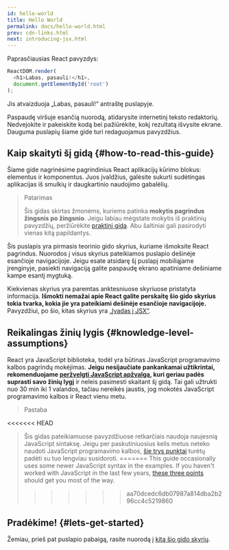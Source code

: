 ```yaml
---
id: hello-world
title: Hello World
permalink: docs/hello-world.html
prev: cdn-links.html
next: introducing-jsx.html
---
```


Paprasčiausias React pavyzdys:

```js
ReactDOM.render(
  <h1>Labas, pasauli!</h1>,
  document.getElementById('root')
);
```

Jis atvaizduoja „Labas, pasauli!“ antraštę puslapyje.

[](codepen://hello-world)

Paspaudę viršuje esančią nuorodą, atidarysite internetinį teksto redaktorių. Nedvejokite ir pakeiskite kodą bei pažiūrėkite, kokį rezultatą išvysite ekrane. Dauguma puslapių šiame gide turi redaguojamus pavyzdžius.


## Kaip skaityti šį gidą {#how-to-read-this-guide}

Šiame gide nagrinėsime pagrindinius React aplikacijų kūrimo blokus: elementus ir komponentus. Juos įvaldžius, galėsite sukurti sudėtingas aplikacijas iš smulkių ir daugkartinio naudojimo gabalėlių.

>Patarimas
>
>Šis gidas skirtas žmonėms, kuriems patinka **mokytis pagrindus žingsnis po žingsnio**. Jeigu labiau mėgstate mokytis iš praktinių pavyzdžių, peržiūrėkite [praktinį gidą](/tutorial/tutorial.html). Abu šaltiniai gali pasirodyti vienas kitą papildantys.

Šis puslapis yra pirmasis teorinio gido skyrius, kuriame išmoksite React pagrindus. Nuorodos į visus skyrius pateikiamos puslapio dešinėje esančioje navigacijoje. Jeigu esate atsidarę šį puslapį mobiliąjame įrenginyje, pasiekti navigaciją galite paspaudę ekrano apatiniame dešiniame kampe esantį mygtuką.

Kiekvienas skyrius yra paremtas anktesniuose skyriuose pristatyta informacija. **Išmokti nemažai apie React galite perskaitę šio gido skyrius tokia tvarka, kokia jie yra pateikiami dešinėje esančioje navigacijoje.** Pavyzdžiui, po šio, kitas skyrius yra [„Įvadas į JSX“](/docs/introducing-jsx.html).

## Reikalingas žinių lygis {#knowledge-level-assumptions}

React yra JavaScript biblioteka, todėl yra būtinas JavaScript programavimo kalbos pagrindų mokėjimas. **Jeigu nesijaučiate pankankamai užtikrintai, rekomenduojame [peržvelgti JavaScript apžvalgą](https://developer.mozilla.org/en-US/docs/Web/JavaScript/A_re-introduction_to_JavaScript), kuri geriau padės suprasti savo žinių lygį** ir neleis pasimesti skaitant šį gidą. Tai gali užtrukti nuo 30 min iki 1 valandos, tačiau nereikės jaustis, jog mokotės JavaScript programavimo kalbos ir React vienu metu.

>Pastaba
>
<<<<<<< HEAD
>Šis gidas pateikiamuose pavyzdžiuose retkarčiais naudoja naujesnią JavaScript sintaksę. Jeigu per paskutiniuosius kelis metus neteko naudoti JavaScript programavimo kalbos, [šie trys punktai](https://gist.github.com/gaearon/683e676101005de0add59e8bb345340c) turėtų padėti su tuo lengviau susidoroti.
=======
>This guide occasionally uses some newer JavaScript syntax in the examples. If you haven't worked with JavaScript in the last few years, [these three points](https://gist.github.com/gaearon/683e676101005de0add59e8bb345340c) should get you most of the way.
>>>>>>> aa70dcedc6db07987a814dba2b296cc4c5219860


## Pradėkime! {#lets-get-started}

Žemiau, prieš pat puslapio pabaigą, rasite nuorodą į [kitą šio gido skyrių](/docs/introducing-jsx.html).


